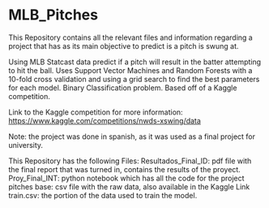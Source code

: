 # MLB_Pitches
This Repository contains all the relevant files and information regarding a project that has as its main objective to predict is a pitch is swung at.

Using MLB Statcast data predict if a pitch will result in the batter attempting to hit the ball. Uses Support Vector Machines and Random Forests with a 10-fold cross validation and using a grid search to find the best parameters for each model. Binary Classification problem. Based off of a Kaggle competition.

Link to the Kaggle competition for more information: https://www.kaggle.com/competitions/nwds-xswing/data

Note: the project was done in spanish, as it was used as a final project for university.

This Repository has the following Files:
Resultados_Final_ID: pdf file with the final report that was turned in, contains the results of the proyect.
Proy_Final_INT: python notebook which has all the code for the project
pitches base: csv file with the raw data, also available in the Kaggle Link
train.csv: the portion of the data used to train the model. 
